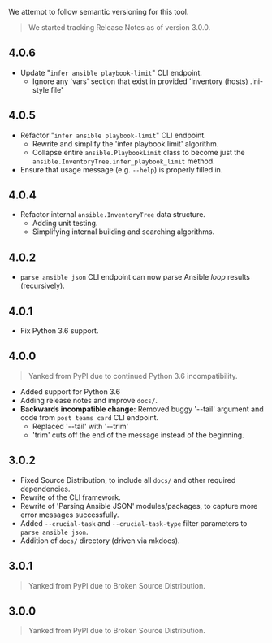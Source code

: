 We attempt to follow semantic versioning for this tool.

> We started tracking Release Notes as of version 3.0.0.

## 4.0.6

* Update "`infer ansible playbook-limit`" CLI endpoint.
    * Ignore any 'vars' section that exist in provided 'inventory (hosts) .ini-style file' 

## 4.0.5

* Refactor "`infer ansible playbook-limit`" CLI endpoint.
  * Rewrite and simplify the 'infer playbook limit' algorithm.
  * Collapse entire `ansible.PlaybookLimit` class to become just the 
    `ansible.InventoryTree.infer_playbook_limit` method.
* Ensure that usage message (e.g. `--help`) is properly filled in.

## 4.0.4

* Refactor internal `ansible.InventoryTree` data structure.
  * Adding unit testing.
  * Simplifying internal building and searching algorithms.

## 4.0.2

* `parse ansible json` CLI endpoint can now parse Ansible *loop* results (recursively).

## 4.0.1

* Fix Python 3.6 support.

## 4.0.0

> Yanked from PyPI due to continued Python 3.6 incompatibility.

* Added support for Python 3.6
* Adding release notes and improve `docs/`. 
* **Backwards incompatible change:** Removed buggy '--tail' argument and code from `post teams card` CLI endpoint.
    * Replaced '--tail' with '--trim'
    * 'trim' cuts off the end of the message instead of the beginning.

## 3.0.2

* Fixed Source Distribution, to include all `docs/` and other required dependencies.
* Rewrite of the CLI framework.
* Rewrite of 'Parsing Ansible JSON' modules/packages, to capture more error messages successfully. 
* Added `--crucial-task` and `--crucial-task-type` filter parameters to `parse ansible json`.
* Addition of `docs/` directory (driven via mkdocs).

## 3.0.1

> Yanked from PyPI due to Broken Source Distribution.

## 3.0.0

> Yanked from PyPI due to Broken Source Distribution.
